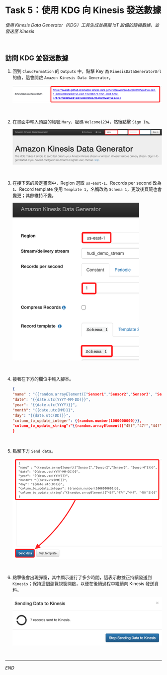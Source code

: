 # Task 5：使用 KDG 向 Kinesis 發送數據

_使用 Kinesis Data Generator（KDG）工具生成並模擬 IoT 設備的隨機數據，並發送至 Kinesis_

<br>

## 訪問 KDG 並發送數據

1.  回到 `CloudFormation` 的 `Outputs` 中，點擊 Key 為 `KinesisDataGeneratorUrl` 的值，這會開啟 `Amazon Kinesis Data Generator`。

    ![](images/img_39.png)

<br>

2. 在畫面中輸入預設的帳號 `Mary`、密碼 `Welcome1234`，然後點擊 `Sign In`。

    ![](images/img_40.png)

<br>

3. 在接下來的設定畫面中，Region 選取 `us-east-1`、Records per second 改為 `1`、Record template 使用 `Template 1`，名稱改為 `Schema 1`，更改後頁籤也會變更；其餘維持不變。

    ![](images/img_41.png)

<br>

4. 接著在下方的欄位中輸入腳本。

    ```json
    {
    "name" : "{{random.arrayElement(["Sensor1","Sensor2","Sensor3", "Sensor4"])}}", 
    "date": "{{date.utc(YYYY-MM-DD)}}",
    "year": "{{date.utc(YYYY)}}",
    "month": "{{date.utc(MM)}}",
    "day": "{{date.utc(DD)}}",
    "column_to_update_integer": {{random.number(1000000000)}},
    "column_to_update_string":"{{random.arrayElement(["45f","47f","44f", "48f"])}}"
    }
    ```

<br>

5. 點擊下方 `Send data`。

    ![](images/img_42.png)

<br>

6. 點擊後會出現彈窗，其中顯示運行了多少時間，這表示數據正持續發送到 `Kinesis`；保持這個瀏覽視窗開啟，以便在後續過程中繼續向 Kinesis 發送資料。

    ![](images/img_43.png)

<br>

___

_END_